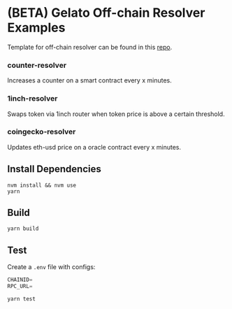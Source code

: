 # (BETA) Gelato Off-chain Resolver Examples

Template for off-chain resolver can be found in this [repo](https://github.com/gelatodigital/off-chain-resolver-template).

### counter-resolver

Increases a counter on a smart contract every x minutes.

### 1inch-resolver

Swaps token via 1inch router when token price is above a certain threshold.

### coingecko-resolver

Updates eth-usd price on a oracle contract every x minutes.

## Install Dependencies

`nvm install && nvm use`  
`yarn`

## Build

`yarn build`

## Test

Create a `.env` file with configs:

```typescript
CHAINID=
RPC_URL=
```

`yarn test`
